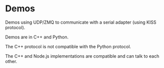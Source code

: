 # Demos

Demos using UDP/ZMQ to communicate with a serial adapter (using KISS protocol).

Demos are in C++ and Python.

The C++ protocol is not compatible with the Python protocol.

The C++ and Node.js implementations are compatible and can talk to each other.

